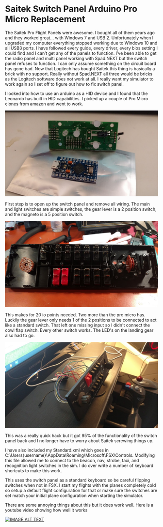 # Saitek Switch Panel Arduino Pro Micro Replacement

The Saitek Pro Flight Panels were awesome. I bought all of them years ago and they worked great… with Windows 7 and USB 2. Unfortunately when I upgraded my computer everything stopped working due to Windows 10 and all USB3 ports. I have followed every guide, every driver, every bios setting I could find and I can’t get any of the panels to function. I’ve been able to get the radio panel and multi panel working with Spad.NEXT but the switch panel refuses to function. I can only assume something on the circuit board has gone bad.  Now that Logitech has bought Saitek this thing is basically a brick with no support. Really without Spad.NEXT all three would be bricks as the Logitech software does not work at all. I really want my simulator to work again so I set off to figure out how to fix switch panel.

I looked into how to use an arduino as a HID device and I found that the Leonardo has built in HID capabilities. I picked up a couple of Pro Micro clones from amazon and went to work.

![boards](https://raw.githubusercontent.com/CountDeMonet/SaitekSwitchPanelArduinoReplacement/master/board_comp.jpg)

First step is to open up the switch panel and remove all wiring. The main and light switches are simple switches, the gear lever is a 2 position switch, and the magneto is a 5 position switch. 

![cleaned](https://raw.githubusercontent.com/CountDeMonet/SaitekSwitchPanelArduinoReplacement/master/all_cleaned_up.jpg)

This makes for 20 io points needed. Two more than the pro micro has. Luckily the gear lever only needs 1 of the 2 positions to be connected to act like a standard switch. That left one missing input so I didn't connect the cowl flap switch. Every other switch works. The LED's on the landing gear also had to go.

![wired](https://raw.githubusercontent.com/CountDeMonet/SaitekSwitchPanelArduinoReplacement/master/all_wired_up.jpg)


This was a really quick hack but it got 95% of the functionality of the switch panel back and I no longer have to worry about Saitek screwing things up.

I have also included my Standard.xml which goes in C:\Users\{username}\AppData\Roaming\Microsoft\FSX\Controls. Modifying this file allowed me to connect to the beacon, nav, strobe, taxi, and recognition light switches in the sim. I do over write a number of keyboard shortcuts to make this work.

This uses the switch panel as a standard keyboard so be careful flipping switches when not in FSX. I start my flights with the planes completely cold so setup a default flight configuration for that or make sure the switches are set match your initial plane configuration when starting the simulator.

There are some annoying things about this but it does work well. Here is a youtube video showing how well it works

[![IMAGE ALT TEXT](http://img.youtube.com/vi/NsAlKy_XCAE/0.jpg)](https://www.youtube.com/watch?v=NsAlKy_XCAE "Fixing Saitek Proflight Switch Panel with Arduino")
